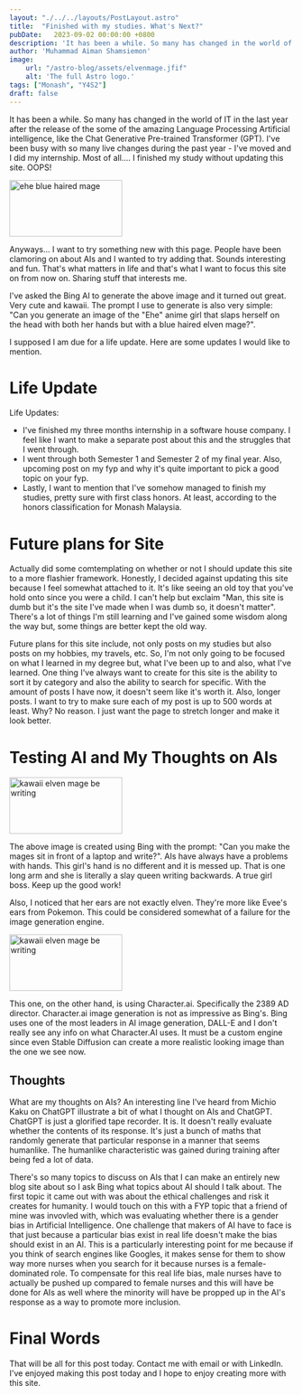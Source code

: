 ```yaml
---
layout: "./../../layouts/PostLayout.astro"
title:  "Finished with my studies. What's Next?"
pubDate:   2023-09-02 00:00:00 +0800
description: 'It has been a while. So many has changed in the world of IT in the last year after the release of the some of the amazing Language Processing Artificial intelligence, like the Chat Generative Pre-trained Transformer (GPT). I have been busy with so many live changes during the past year -  I have moved and I did my internship. Most of all.... I finished my study without updating this site. OOPS!'
author: 'Muhammad Aiman Shamsiemon'
image:
    url: "/astro-blog/assets/elvenmage.jfif"
    alt: 'The full Astro logo.'
tags: ["Monash", "Y4S2"]
draft: false
---
```

It has been a while. So many has changed in the world of IT in the last year after the release of the some of the amazing Language Processing Artificial intelligence, like the Chat Generative Pre-trained Transformer (GPT). I've been busy with so many live changes during the past year -  I've moved and I did my internship. Most of all.... I finished my study without updating this site. OOPS!

<img src="/astro-blog/assets/elvenmage.jfif" alt="ehe blue haired mage" width="200px" height="100px">

Anyways... I want to try something new with this page. People have been clamoring on about AIs and I wanted to try adding that. Sounds interesting and fun. That's what matters in life and that's what I want to focus this site on from now on. Sharing stuff that interests me.

I've asked the Bing AI to generate the above image and it turned out great. Very cute and kawaii. The prompt I use to generate is also very simple: "Can you generate an image of the "Ehe" anime girl that slaps herself on the head with both her hands but with a blue haired elven mage?".

I supposed I am due for a life update. Here are some updates I would like to mention.

# Life Update
Life Updates:
- I've finished my three months internship in a software house company. I feel like I want to make a separate post about this and the struggles that I went through.
- I went through both Semester 1 and Semester 2 of my final year. Also, upcoming post on my fyp and why it's quite important to pick a good topic on your fyp.
- Lastly, I want to mention that I've somehow managed to finish my studies, pretty sure with first class honors. At least, according to the honors classification for Monash Malaysia.

# Future plans for Site
Actually did some comtemplating on whether or not I should update this site to a more flashier framework. Honestly, I decided against updating this site because I feel somewhat attached to it. It's like seeing an old toy that you've hold onto since you were a child. I can't help but exclaim "Man, this site is dumb but it's the site I've made when I was dumb so, it doesn't matter". There's a lot of things I'm still learning and I've gained some wisdom along the way but, some things are better kept the old way.

Future plans for this site include, not only posts on my studies but also posts on my hobbies, my travels, etc. So, I'm not only going to be focused on what I learned in my degree but, what I've been up to and also, what I've learned. One thing I've always want to create for this site is the ability to sort it by category and also the ability to search for specific. With the amount of posts I have now, it doesn't seem like it's worth it. Also, longer posts. I want to try to make sure each of my post is up to 500 words at least. Why? No reason. I just want the page to stretch longer and make it look better.

# Testing AI and My Thoughts on AIs
<img src="/astro-blog/assets/elvenmagewriting.jfif" alt="kawaii elven mage be writing" width="200px" height="100px">

The above image is created using Bing with the prompt: "Can you make the mages sit in front of a laptop and write?". AIs have always have a problems with hands. This girl's hand is no different and it is messed up. That is one long arm and she is literally a slay queen writing backwards. A true girl boss. Keep up the good work!

Also, I noticed that her ears are not exactly elven. They're more like Evee's ears from Pokemon. This could be considered somewhat of a failure for the image generation engine.

<img src="/astro-blog/assets/elvendressing.webp" alt="kawaii elven mage be writing" width="200px" height="100px">

This one, on the other hand, is using Character.ai. Specifically the 2389 AD director. Character.ai image generation is not as impressive as Bing's. Bing uses one of the most leaders in AI image generation, DALL-E and I don't really see any info on what Character.AI uses. It must be a custom engine since even Stable Diffusion can create a more realistic looking image than the one we see now.

## Thoughts
What are my thoughts on AIs? An interesting line I've heard from Michio Kaku on ChatGPT illustrate a bit of what I thought on AIs and ChatGPT. ChatGPT is just a glorified tape recorder. It is. It doesn't really evaluate whether the contents of its response. It's just a bunch of maths that randomly generate that particular response in a manner that seems humanlike. The humanlike characteristic was gained during training after being fed a lot of data.

There's so many topics to discuss on AIs that I can make an entirely new blog site about so I ask Bing what topics about AI should I talk about. The first topic it came out with was about the ethical challenges and risk it creates for humanity. I would touch on this with a FYP topic that a friend of mine was invovled with, which was evaluating whether there is a gender bias in Artificial Intelligence. One challenge that makers of AI have to face is that just because a particular bias exist in real life doesn't make the bias should exist in an AI. This is a particularly interesting point for me because if you think of search engines like Googles, it makes sense for them to show way more nurses when you search for it because nurses is a female-dominated role. To compensate for this real life bias, male nurses have to actually be pushed up compared to female nurses and this will have be done for AIs as well where the minority will have be propped up in the AI's response as a way to promote more inclusion.

# Final Words

That will be all for this post today. Contact me with email or with LinkedIn. I've enjoyed making this post today and I hope to enjoy creating more with this site.